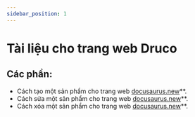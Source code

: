 ```yaml
---
sidebar_position: 1
---
```


# Tài liệu cho trang web Druco

<!-- Let's discover **Docusaurus in less than 5 minutes**. -->

## Các phần:

- Cách tạo một sản phẩm cho trang web [docusaurus.new](https://docusaurus.new)**.
- Cách sửa một sản phẩm cho trang web [docusaurus.new](https://docusaurus.new)**.
- Cách xóa một sản phẩm cho trang web [docusaurus.new](https://docusaurus.new)**.

<!-- ### What you'll need

- [Node.js](https://nodejs.org/en/download/) version 16.14 or above:
  - When installing Node.js, you are recommended to check all checkboxes related to dependencies.

## Generate a new site

Generate a new Docusaurus site using the **classic template**.

The classic template will automatically be added to your project after you run the command:

```bash
npm init docusaurus@latest my-website classic
```

You can type this command into Command Prompt, Powershell, Terminal, or any other integrated terminal of your code editor.

The command also installs all necessary dependencies you need to run Docusaurus.

## Start your site

Run the development server:

```bash
cd my-website
npm run start
```

The `cd` command changes the directory you're working with. In order to work with your newly created Docusaurus site, you'll need to navigate the terminal there.

The `npm run start` command builds your website locally and serves it through a development server, ready for you to view at http://localhost:3000/.

Open `docs/intro.md` (this page) and edit some lines: the site **reloads automatically** and displays your changes. -->
